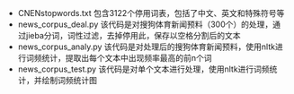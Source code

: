 * CNENstopwords.txt 包含3122个停用词表，包括了中文、英文和特殊符号等
* news_corpus_deal.py 该代码是对搜狗体育新闻预料（300个）的处理，通过jieba分词，词性过滤，去掉停用此，保存以空格分割后的文本
* news_corpus_analy.py 该代码是对处理后的搜狗体育新闻预料，使用nltk进行词频统计，提取出每个文本中出现频率最高的前n个词
* news_corpus_test.py 该代码是对单个文本进行处理，使用nltk进行词频统计，并绘制词频统计图
